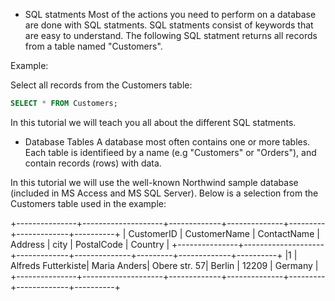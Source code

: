 + SQL statments
Most of the actions you need to perform on a database are done with SQL statments.
SQL statments consist of keywords that are easy to understand.
The following SQL statment returns all records from a table named "Customers".

Example:

Select all records from the Customers table:
```sql
SELECT * FROM Customers;
```

In this tutorial we will teach you all about the different SQL statments.

+ Database Tables
A database most often contains one or more tables. Each table is identifieed by a name (e.g "Customers" or "Orders"), and contain records (rows) with data.

In this tutorial we will use the well-known Northwind sample database (included in MS Access and MS SQL Server).
Below is a selection from the Customers table used in the example:

+---------------+--------------------+-------------+--------------+---------+-------------+----------+
| CustomerID 	| CustomerName       | ContactName | Address      |  city   |  PostalCode | Country  |
+---------------+--------------------+-------------+--------------+---------+-------------+----------+
|1              | Alfreds Futterkiste| Maria Anders| Obere str. 57| Berlin  | 12209       | Germany  |
+---------------+--------------------+-------------+--------------+---------+-------------+----------+

